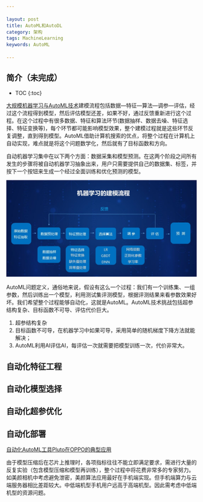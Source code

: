 ```yaml
---

layout: post
title: AutoML和AutoDL
category: 架构
tags: MachineLearning
keywords: AutoML

---
```


## 简介（未完成）

* TOC
{:toc}



[大规模机器学习与AutoML技术](https://mp.weixin.qq.com/s/jWnR_7s1F8EM2NushXMCLA)建模流程包括数据—特征—算法—调参—评估，经过这个流程得到模型，然后评估模型还差，如果不好，通过反馈重新进行这个过程。在这个过程中有很多数据、特征和算法环节(数据抽样、数据去噪、特征选择、特征变换等)，每个环节都可能影响模型效果，整个建模过程就是这些环节反复调整，直到得到模型。AutoML借助计算机搜索的优点，将整个过程在计算机上自动实现，难点就是将这个问题数学化，然后就有了目标函数和方向。

自动机器学习集中在以下两个方面：数据采集和模型预测。在这两个阶段之间所有发生的步骤将被自动机器学习抽象出来，用户只需要提供自己的数据集、标签，并按下一个按钮来生成一个经过全面训练和优化预测的模型。

![](/public/upload/machine/ml_process.png)

AutoML问题定义，通俗地来说，假设有这么一个过程：我们有一个训练集、一组参数，然后训练出一个模型，利用测试集评测模型，根据评测结果来看参数效果好坏。我们希望整个过程能够自动化，这就是AutoML。AutoML技术挑战包括超参结构复杂、目标函数不可导、评估代价巨大。
1. 超参结构复杂
2. 目标函数不可导，在机器学习中如果可导，采用简单的随机梯度下降方法就能解决；
3. AutoML利用AI评估AI，每评估一次就需要把模型训练一次，代价非常大。



## 自动化特征工程
## 自动化模型选择
## 自动化超参优化
## 自动化部署

[自动化AutoML工具Pluto在OPPO的典型应用](https://mp.weixin.qq.com/s/GqGJjvEyyaoaSDLjVdZ14g)

由于模型压缩后在芯片上推理时，各项指标往往不能立即满足要求，需进行大量的反复实验（包含模型压缩和模型再训练），整个过程中将花费非常多的专家努力。如美颜相机中考虑避免泄密，美颜算法应用最好在手机端实现。但手机端算力与云端服务器相比差距较大。中低端机型手机用户远高于高端机型。因此需考虑中低端机型的资源问题。